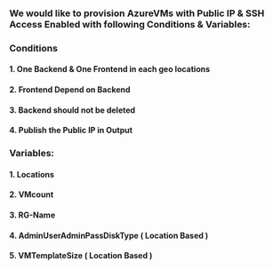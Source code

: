 ### We would like to provision AzureVMs with Public IP & SSH Access Enabled with following Conditions & Variables: 

### Conditions 

#### 1. One Backend & One Frontend in each geo locations 
#### 2. Frontend Depend on Backend
#### 3. Backend should not be deleted
#### 4. Publish the Public IP in Output

### Variables:  

#### 1. Locations 
#### 2. VMcount 
#### 3. RG-Name 
#### 4. AdminUserAdminPassDiskType ( Location Based ) 
#### 5. VMTemplateSize ( Location Based ) 

